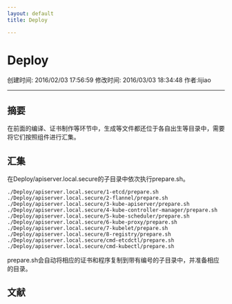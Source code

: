```yaml
---
layout: default
title: Deploy

---
```


# Deploy
创建时间: 2016/02/03 17:56:59  修改时间: 2016/03/03 18:34:48 作者:lijiao

----

## 摘要

在前面的编译、证书制作等环节中，生成等文件都还位于各自出生等目录中，需要将它们按照组件进行汇集。

## 汇集

在Deploy/apiserver.local.secure的子目录中依次执行prepare.sh。

	./Deploy/apiserver.local.secure/1-etcd/prepare.sh
	./Deploy/apiserver.local.secure/2-flannel/prepare.sh
	./Deploy/apiserver.local.secure/3-kube-apiserver/prepare.sh
	./Deploy/apiserver.local.secure/4-kube-controller-manager/prepare.sh
	./Deploy/apiserver.local.secure/5-kube-scheduler/prepare.sh
	./Deploy/apiserver.local.secure/6-kube-proxy/prepare.sh
	./Deploy/apiserver.local.secure/7-kubelet/prepare.sh
	./Deploy/apiserver.local.secure/8-registry/prepare.sh
	./Deploy/apiserver.local.secure/cmd-etcdctl/prepare.sh
	./Deploy/apiserver.local.secure/cmd-kubectl/prepare.sh

prepare.sh会自动将相应的证书和程序复制到带有编号的子目录中，并准备相应的目录。

## 文献
